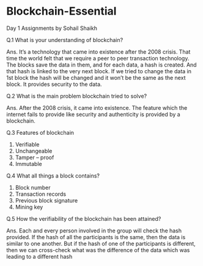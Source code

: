 # Blockchain-Essential
Day 1 Assignments by Sohail Shaikh

Q.1 What is your understanding of blockchain?

Ans. It’s a technology that came into existence after the 2008 crisis. That time the world felt that we require a peer to peer transaction technology. The blocks save the data in them, and for each data, a hash is created. And that hash is linked to the very next block. If we tried to change the data in 1st block the hash will be changed and it won’t be the same as the next block. It provides security to the data.

Q.2 What is the main problem blockchain tried to solve?

Ans. After the 2008 crisis, it came into existence. The feature which the internet fails to provide like security and authenticity is provided by a blockchain.

Q.3 Features of blockchain

1. Verifiable
2. Unchangeable
3. Tamper – proof
4. Immutable

Q.4 What all things a block contains?

1. Block number
2. Transaction records
3. Previous block signature
4. Mining key

Q.5 How the verifiability of the blockchain has been attained?

Ans. Each and every person involved in the group will check the hash provided. If the hash of all the participants is the same, then the data is similar to one another. But if the hash of one of the participants is different, then we can cross-check what was the difference of the data which was leading to a different hash

